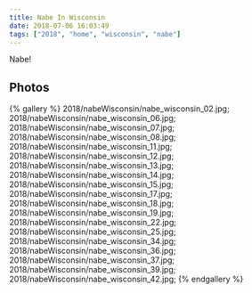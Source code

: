 ```yaml
---
title: Nabe In Wisconsin
date: 2018-07-06 16:03:49
tags: ["2018", "home", "wisconsin", "nabe"]
---
```


Nabe!

## Photos

{% gallery %}
2018/nabeWisconsin/nabe_wisconsin_02.jpg;
2018/nabeWisconsin/nabe_wisconsin_06.jpg;
2018/nabeWisconsin/nabe_wisconsin_07.jpg;
2018/nabeWisconsin/nabe_wisconsin_08.jpg;
2018/nabeWisconsin/nabe_wisconsin_11.jpg;
2018/nabeWisconsin/nabe_wisconsin_12.jpg;
2018/nabeWisconsin/nabe_wisconsin_13.jpg;
2018/nabeWisconsin/nabe_wisconsin_14.jpg;
2018/nabeWisconsin/nabe_wisconsin_15.jpg;
2018/nabeWisconsin/nabe_wisconsin_17.jpg;
2018/nabeWisconsin/nabe_wisconsin_18.jpg;
2018/nabeWisconsin/nabe_wisconsin_19.jpg;
2018/nabeWisconsin/nabe_wisconsin_22.jpg;
2018/nabeWisconsin/nabe_wisconsin_25.jpg;
2018/nabeWisconsin/nabe_wisconsin_34.jpg;
2018/nabeWisconsin/nabe_wisconsin_36.jpg;
2018/nabeWisconsin/nabe_wisconsin_37.jpg;
2018/nabeWisconsin/nabe_wisconsin_39.jpg;
2018/nabeWisconsin/nabe_wisconsin_42.jpg;
{% endgallery %}
